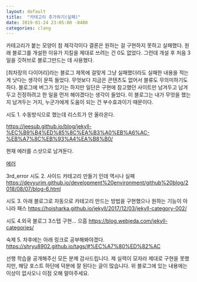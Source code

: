 ```yaml
---
layout: default
title:  "카테고리 추가하기(실패)"
date: 2019-01-24 23:05:00 -0400
categories: clang
---
```


카테고리가 붙는 모양이 참 제각각이다
결론은 원하는 걸 구현하지 못하고 실패했다.
원래 블로그를 개설한 이유가 지킬을 제대로 쓰려는 건 0도 없었다.
그런데 개설 후 처음 3일을 깃허브로 블로그만드는 데 사용했다.

[최차장의 다이어리]라는 블로그 제목에 걸맞게 그냥 실패했더라도 실패한 내용을 적는 게 낫다는 생각이 문뜩 들었다.
무엇보다 지금은 콘텐츠도 없어서 블류도 무의미하기도 하다.
블로그에 버그가 있기는 하지만 일단은 구현에 참고했던 사이트만 남겨두고 남겨두고 진정하려고 한 일을 먼저 해야겠다는 생각이 들었다.
이 블로그는 내가 무엇을 했는지 남겨두는 거지, 누군가에게 도움이 되는 건 부수효과이기 때문이다.
      
시도 1. 수동방식으로 했는데 리스트가 안 올라온다.

https://jeesub.github.io/blog/jekyll-%EC%B9%B4%ED%85%8C%EA%B3%A0%EB%A6%AC-%EB%A7%8C%EB%93%A4%EA%B8%B0/

현재 에러를 스샷으로 남겨둔다.

[에러]({{site.url}}/assets/img/3rd_error.png )

3rd_error
시도 2. 사이드 카테고리 만들기 인데 역시나 실패
https://devyurim.github.io/development%20environment/github%20blog/2018/08/07/blog-6.html


시도 3. 아래 블로그로 자동으로 카테고리 만드는 방법을 구현했으나 원하는 기능이 아니라 패스
https://hoisharka.github.io/jekyll/2017/12/03/jekyll-category-002/

시도 4.외국 블로그 3스텝 구현... 으흠
https://blog.webjeda.com/jekyll-categories/

숙제 5. 차후에는 아래 링크로 공부해봐야겠다.
https://shryu8902.github.io/tags/#%EC%A7%80%ED%82%AC

선행 학습을 공개해주신 모든 분께 감사드립니다.
제 실력이 모자라 제대로 구현을 못했지만, 해당 포스트 하단에 덕분에 잘 된다는 글이 많습니다.
위 블로그에 있는 내용에는 이상이 없사오니 이점 오해 말아주세요.
